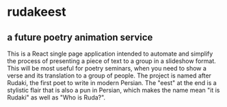 # rudakeest
## a future poetry animation service

This is a React single page application intended to automate and simplify the process of presenting a piece of text to a group in a slideshow format. This will be most useful for poetry seminars, when you need to show a verse and its translation to a group of people. The project is named after Rudaki, the first poet to write in modern Persian. The "eest" at the end is a stylistic flair that is also a pun in Persian, which makes the name mean "it is Rudaki" as well as "Who is Ruda?".
